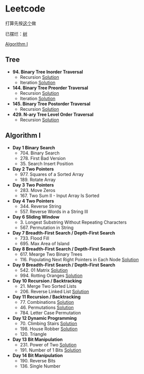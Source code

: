 # Leetcode

打算先按[这个](https://zxi.mytechroad.com/blog/leetcode-problem-categories/)做

已摆烂：[树](#tree)

[Algorithm I](#algorithm-i)

## Tree
+ **94. Binary Tree Inorder Traversal**
  + Recursion [Solution](https://github.com/xdnyb/Leetcode/blob/main/Problems/94Recursion.py)
  + Iteration [Solution](https://github.com/xdnyb/Leetcode/blob/main/Problems/94Iteration.py)
+ **144. Binary Tree Preorder Traversal**
  + Recursion [Solution](https://github.com/xdnyb/Leetcode/blob/main/Problems/144Recursion.py)
  + Iteration [Solution](https://github.com/xdnyb/Leetcode/blob/main/Problems/144Iteration.py)
+ **145. Binary Tree Postorder Traversal**
  + Recursion [Solution](https://github.com/xdnyb/Leetcode/blob/main/Problems/145Recursion.py)
+ **429. N-ary Tree Level Order Traversal**
  + Recursion [Solution](https://github.com/xdnyb/Leetcode/blob/main/Problems/429Recursion.py)

## Algorithm I
+ **Day 1 Binary Search**
  + 704\. Binary Search
  + 278\. First Bad Version
  + 35\. Search Insert Position
+ **Day 2 Two Pointers**
  + 977\. Squares of a Sorted Array
  + 189\. Rotate Array
+ **Day 3 Two Pointers**
  + 283\. Move Zeros
  + 167\. Two Sum II - Input Array Is Sorted
+ **Day 4 Two Pointers**
  + 344\. Reverse String
  + 557\. Reverse Words in a String III
+ **Day 6 Sliding Window**
  + 3\. Longest Substring Without Repeating Characters
  + 567\. Permutation in String
+ **Day 7 Breadth-First Search / Depth-First Search**
  + 733\. Flood Fill
  + 695\. Max Area of Island
+ **Day 8 Breadth-First Search / Depth-First Search**
  + 617\. Mearge Two Binary Trees
  + 116\. Populating Next Right Pointers in Each Node [Solution](https://github.com/xdnyb/Leetcode/blob/main/Problems/116.py)
+ **Day 9 Breadth-First Search / Depth-First Search**
  + 542\. 01 Matrix [Solution](https://github.com/xdnyb/Leetcode/blob/main/Problems/542.py)
  + 994\. Rotting Oranges [Solution](https://github.com/xdnyb/Leetcode/blob/main/Problems/994.py)
+ **Day 10 Recursion / Backtracking**
  + 21\. Merge Two Sorted Lists
  + 206\. Reverse Linked List [Solution](https://github.com/xdnyb/Leetcode/blob/main/Problems/206.py)
+ **Day 11 Recursion / Backtracking**
  + 77\. Combinations [Solution](https://github.com/xdnyb/Leetcode/blob/main/Problems/77.py)
  + 46\. Permutations [Solution](https://github.com/xdnyb/Leetcode/blob/main/Problems/46.py)
  + 784\. Letter Case Permutation
+ **Day 12 Dynamic Programming**
  + 70\. Climbing Stairs [Solution](https://github.com/xdnyb/Leetcode/blob/main/Problems/70.py)
  + 198\. House Robber [Solution](https://github.com/xdnyb/Leetcode/blob/main/Problems/198.py)
  + 120\. Triangle
+ **Day 13 Bit Manipulation**
  + 231\. Power of Two [Solution](https://github.com/xdnyb/Leetcode/blob/main/Problems/231.py)
  + 191\. Number of 1 Bits [Solution](https://github.com/xdnyb/Leetcode/blob/main/Problems/191.py)
+ **Day 14 Bit Manipulation**
  + 190\. Reverse Bits
  + 136\. Single Number
